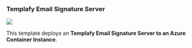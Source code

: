 ### Templafy Email Signature Server

<a href="https://portal.azure.com/#create/Microsoft.Template/uri/https%3A%2F%2Fraw.githubusercontent.com%2Fsiewers%2Fess%2Fmaster%2Fazuredeploy.json" target="_blank">
    <img src="http://azuredeploy.net/deploybutton.png"/>
</a>

This template deploys an **Templafy Email Signature Server to an Azure Container Instance**.